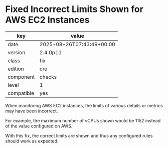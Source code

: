 [//]: # (werk v2)
# Fixed Incorrect Limits Shown for AWS EC2 Instances

key        | value
---------- | ---
date       | 2025-08-26T07:43:49+00:00
version    | 2.4.0p11
class      | fix
edition    | cre
component  | checks
level      | 1
compatible | yes

When monitoring AWS EC2 instances, the limits of various details or metrics may have been incorrect.

For example, the maximum number of vCPUs shown would be 1152 instead of the value configured on AWS.

With this fix, the correct limits are shown and thus any configured rules should work as expected.
